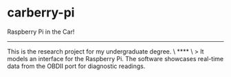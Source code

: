 # carberry-pi
Raspberry Pi in the Car!

<hr>
This is the research project for my undergraduate degree.
\
****
\
> It models an interface for the Raspberry Pi.  The software showcases real-time data from the OBDII port for diagnostic readings.

